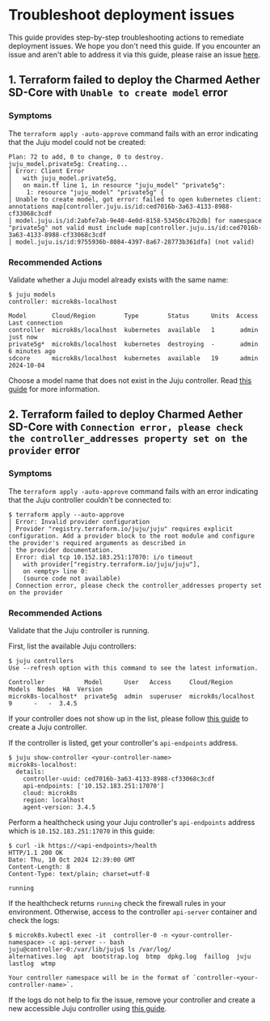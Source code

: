 # Troubleshoot deployment issues

This guide provides step-by-step troubleshooting actions to remediate deployment issues. We hope you don't need this guide. If you encounter an issue and aren't able to address it via this guide, please raise an issue [here][Bug Report].

## 1. Terraform failed to deploy the Charmed Aether SD-Core with `Unable to create model` error

### Symptoms

The `terraform apply -auto-approve` command fails with an error indicating that the Juju model could not be created:

```console
Plan: 72 to add, 0 to change, 0 to destroy.
juju_model.private5g: Creating...
│ Error: Client Error
│   with juju_model.private5g,
│   on main.tf line 1, in resource "juju_model" "private5g":
│    1: resource "juju_model" "private5g" {
│ Unable to create model, got error: failed to open kubernetes client: annotations map[controller.juju.is/id:ced7016b-3a63-4133-8988-cf33068c3cdf
│ model.juju.is/id:2abfe7ab-9e40-4e0d-8158-53450c47b2db] for namespace "private5g" not valid must include map[controller.juju.is/id:ced7016b-3a63-4133-8988-cf33068c3cdf
│ model.juju.is/id:9755936b-8084-4397-8a67-28773b361dfa] (not valid)
```

### Recommended Actions

Validate whether a Juju model already exists with the same name:

```shell
$ juju models
controller: microk8s-localhost

Model       Cloud/Region        Type        Status      Units  Access  Last connection
controller  microk8s/localhost  kubernetes  available   1       admin  just now
private5g*  microk8s/localhost  kubernetes  destroying  -       admin  6 minutes ago
sdcore      microk8s/localhost  kubernetes  available   19      admin  2024-10-04
```

Choose a model name that does not exist in the Juju controller. Read [this guide][Configure SD-Core K8s Deployment] for more information.

## 2. Terraform failed to deploy Charmed Aether SD-Core with `Connection error, please check the controller_addresses property set on the provider` error

### Symptoms

The `terraform apply -auto-approve` command fails with an error indicating that the Juju controller couldn't be connected to:

```console
$ terraform apply --auto-approve
│ Error: Invalid provider configuration
│ Provider "registry.terraform.io/juju/juju" requires explicit configuration. Add a provider block to the root module and configure the provider's required arguments as described in
│ the provider documentation.
│ Error: dial tcp 10.152.183.251:17070: i/o timeout
│   with provider["registry.terraform.io/juju/juju"],
│   on <empty> line 0:
│   (source code not available)
│ Connection error, please check the controller_addresses property set on the provider
```

### Recommended Actions

Validate that the Juju controller is running.

First, list the available Juju controllers:

```shell
$ juju controllers
Use --refresh option with this command to see the latest information.

Controller           Model      User   Access     Cloud/Region        Models  Nodes  HA  Version
microk8s-localhost*  private5g  admin  superuser  microk8s/localhost       9      -   -  3.4.5  
```

If your controller does not show up in the list, please follow [this guide][Bootstrap a Juju Controller] to create a Juju controller.

If the controller is listed, get your controller's `api-endpoints` address.

```shell
$ juju show-controller <your-controller-name>
microk8s-localhost:
  details:
    controller-uuid: ced7016b-3a63-4133-8988-cf33068c3cdf
    api-endpoints: ['10.152.183.251:17070']
    cloud: microk8s
    region: localhost
    agent-version: 3.4.5
```

Perform a healthcheck using your Juju controller's `api-endpoints` address which is `10.152.183.251:17070` in this guide:

```shell
$ curl -ik https://<api-endpoints>/health
HTTP/1.1 200 OK
Date: Thu, 10 Oct 2024 12:39:00 GMT
Content-Length: 8
Content-Type: text/plain; charset=utf-8

running
```

If the healthcheck returns `running` check the firewall rules in your environment. Otherwise, access to the controller `api-server` container and check the logs:

```shell
$ microk8s.kubectl exec -it  controller-0 -n <your-controller-namespace> -c api-server -- bash
juju@controller-0:/var/lib/juju$ ls /var/log/
alternatives.log  apt  bootstrap.log  btmp  dpkg.log  faillog  juju  lastlog  wtmp
```

```{note}
Your controller namespace will be in the format of `controller-<your-controller-name>`.
```

If the logs do not help to fix the issue, remove your controller and create a new accessible Juju controller using [this guide][Manage Juju Controller].

[Bug Report]: https://github.com/canonical/charmed-aether-sd-core/issues/new?assignees=&labels=bug&projects=&template=bug_report.yml
[Configure SD-Core K8s Deployment]: https://canonical-charmed-aether-sd-core.readthedocs-hosted.com/en/latest/how-to/deploy_sdcore_standalone/#deploy
[Manage Juju Controller]: https://juju.is/docs/juju/manage-controllers
[Bootstrap a Juju Controller]: https://canonical-charmed-aether-sd-core.readthedocs-hosted.com/en/latest/tutorials/getting_started/#bootstrap-a-juju-controller